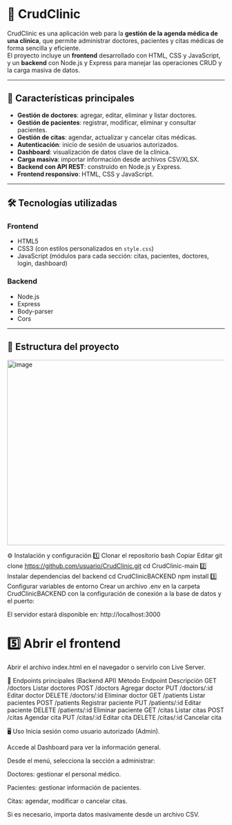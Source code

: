 # 🏥 CrudClinic

CrudClinic es una aplicación web para la **gestión de la agenda médica de una clínica**, que permite administrar doctores, pacientes y citas médicas de forma sencilla y eficiente.  
El proyecto incluye un **frontend** desarrollado con HTML, CSS y JavaScript, y un **backend** con Node.js y Express para manejar las operaciones CRUD y la carga masiva de datos.

---

## 🚀 Características principales

- **Gestión de doctores**: agregar, editar, eliminar y listar doctores.
- **Gestión de pacientes**: registrar, modificar, eliminar y consultar pacientes.
- **Gestión de citas**: agendar, actualizar y cancelar citas médicas.
- **Autenticación**: inicio de sesión de usuarios autorizados.
- **Dashboard**: visualización de datos clave de la clínica.
- **Carga masiva**: importar información desde archivos CSV/XLSX.
- **Backend con API REST**: construido en Node.js y Express.
- **Frontend responsivo**: HTML, CSS y JavaScript.

---

## 🛠️ Tecnologías utilizadas

### **Frontend**
- HTML5
- CSS3 (con estilos personalizados en `style.css`)
- JavaScript (módulos para cada sección: citas, pacientes, doctores, login, dashboard)

### **Backend**
- Node.js
- Express
- Body-parser
- Cors

---

## 📂 Estructura del proyecto

<img width="538" height="428" alt="image" src="https://github.com/user-attachments/assets/eeec98a5-7eea-4a6a-a411-faeee7edb0f1" />

    
⚙️ Instalación y configuración
1️⃣ Clonar el repositorio
bash
Copiar
Editar
git clone https://github.com/usuario/CrudClinic.git
cd CrudClinic-main
2️⃣ Instalar dependencias del backend
cd CrudClinicBACKEND
npm install
3️⃣ Configurar variables de entorno
Crear un archivo .env en la carpeta CrudClinicBACKEND con la configuración de conexión a la base de datos y el puerto:

El servidor estará disponible en:
http://localhost:3000

# 5️⃣ Abrir el frontend
Abrir el archivo index.html en el navegador o servirlo con Live Server.

📌 Endpoints principales (Backend API)
Método	Endpoint	Descripción
GET	/doctors	Listar doctores
POST	/doctors	Agregar doctor
PUT	/doctors/:id	Editar doctor
DELETE	/doctors/:id	Eliminar doctor
GET	/patients	Listar pacientes
POST	/patients	Registrar paciente
PUT	/patients/:id	Editar paciente
DELETE	/patients/:id	Eliminar paciente
GET	/citas	Listar citas
POST	/citas	Agendar cita
PUT	/citas/:id	Editar cita
DELETE	/citas/:id	Cancelar cita

🖥️ Uso
Inicia sesión como usuario autorizado (Admin).

Accede al Dashboard para ver la información general.

Desde el menú, selecciona la sección a administrar:

Doctores: gestionar el personal médico.

Pacientes: gestionar información de pacientes.

Citas: agendar, modificar o cancelar citas.

Si es necesario, importa datos masivamente desde un archivo CSV.

